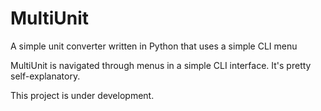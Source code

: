 # MultiUnit
 A simple unit converter written in Python that uses a simple CLI menu

 MultiUnit is navigated through menus in a simple CLI interface. It's pretty self-explanatory.

 This project is under development.